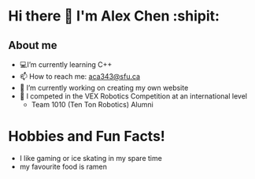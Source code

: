 # Hi there 👋 I'm Alex Chen :shipit:
## About me
- 💻I’m currently learning C++
- 📫 How to reach me: aca343@sfu.ca
- 🔭 I’m currently working on creating my own website
- 🤖 I competed in the VEX Robotics Competition at an international level
  - Team 1010 (Ten Ton Robotics) Alumni
# Hobbies and Fun Facts!
- I like gaming or ice skating in my spare time
- my favourite food is ramen
